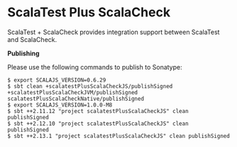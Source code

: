 # ScalaTest Plus ScalaCheck
ScalaTest + ScalaCheck provides integration support between ScalaTest and ScalaCheck.

**Publishing**

Please use the following commands to publish to Sonatype: 

```
$ export SCALAJS_VERSION=0.6.29
$ sbt clean +scalatestPlusScalaCheckJS/publishSigned +scalatestPlusScalaCheckJVM/publishSigned scalatestPlusScalaCheckNative/publishSigned
$ export SCALAJS_VERSION=1.0.0-M8
$ sbt ++2.11.12 "project scalatestPlusScalaCheckJS" clean publishSigned
$ sbt ++2.12.10 "project scalatestPlusScalaCheckJS" clean publishSigned
$ sbt ++2.13.1 "project scalatestPlusScalaCheckJS" clean publishSigned
```
